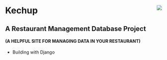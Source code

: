 # Kechup <img align="right" src="https://img.shields.io/github/last-commit/Lalisfeed/Crispy-sugar" /><br>
## A Restaurant Management Database Project
#### (A HELPFUL SITE FOR MANAGING DATA IN YOUR RESTAURANT)
- Building with Django
